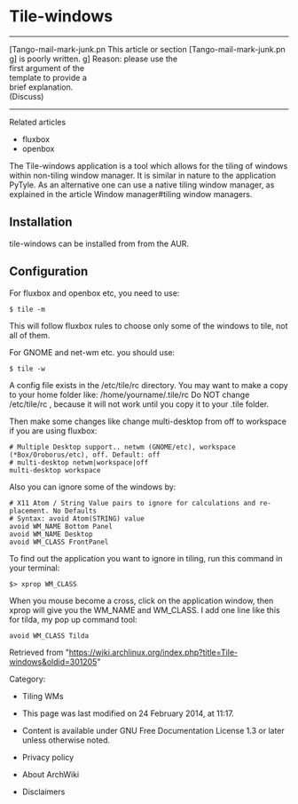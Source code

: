 Tile-windows
============

  ------------------------ ------------------------ ------------------------
  [Tango-mail-mark-junk.pn This article or section  [Tango-mail-mark-junk.pn
  g]                       is poorly written.       g]
                           Reason: please use the   
                           first argument of the    
                           template to provide a    
                           brief explanation.       
                           (Discuss)                
  ------------------------ ------------------------ ------------------------

Related articles

-   fluxbox
-   openbox

The Tile-windows application is a tool which allows for the tiling of
windows within non-tiling window manager. It is similar in nature to the
application PyTyle. As an alternative one can use a native tiling window
manager, as explained in the article Window manager#tiling window
managers.

Installation
------------

tile-windows can be installed from from the AUR.

Configuration
-------------

For fluxbox and openbox etc, you need to use:

    $ tile -m

This will follow fluxbox rules to choose only some of the windows to
tile, not all of them.

For GNOME and net-wm etc. you should use:

    $ tile -w

A config file exists in the /etc/tile/rc directory. You may want to make
a copy to your home folder like: /home/yourname/.tile/rc Do NOT change
/etc/tile/rc , because it will not work until you copy it to your .tile
folder.

Then make some changes like change multi-desktop from off to workspace
if you are using fluxbox:

    # Multiple Desktop support.. netwm (GNOME/etc), workspace (*Box/Oroborus/etc), off. Default: off
    # multi-desktop netwm|workspace|off
    multi-desktop workspace

Also you can ignore some of the windows by:

    # X11 Atom / String Value pairs to ignore for calculations and re-placement. No Defaults
    # Syntax: avoid Atom(STRING) value
    avoid WM_NAME Bottom Panel
    avoid WM_NAME Desktop
    avoid WM_CLASS FrontPanel

To find out the application you want to ignore in tiling, run this
command in your terminal:

    $> xprop WM_CLASS

When you mouse become a cross, click on the application window, then
xprop will give you the WM_NAME and WM_CLASS. I add one line like this
for tilda, my pop up command tool:

    avoid WM_CLASS Tilda

Retrieved from
"https://wiki.archlinux.org/index.php?title=Tile-windows&oldid=301205"

Category:

-   Tiling WMs

-   This page was last modified on 24 February 2014, at 11:17.
-   Content is available under GNU Free Documentation License 1.3 or
    later unless otherwise noted.
-   Privacy policy
-   About ArchWiki
-   Disclaimers
